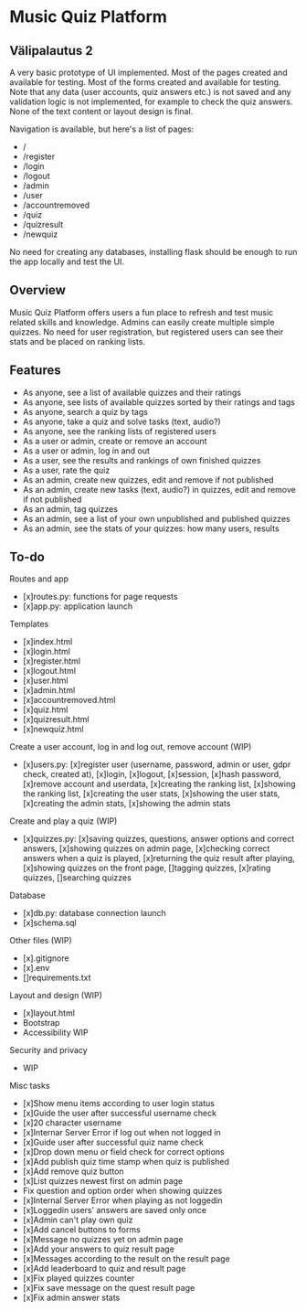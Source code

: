 # Music Quiz Platform

## Välipalautus 2

A very basic prototype of UI implemented. Most of the pages created and available for testing. Most of the forms created and available for testing. Note that any data (user accounts, quiz answers etc.) is not saved and any validation logic is not implemented, for example to check the quiz answers. None of the text content or layout design is final.

Navigation is available, but here's a list of pages:
* /
* /register
* /login
* /logout
* /admin
* /user
* /accountremoved
* /quiz
* /quizresult
* /newquiz

No need for creating any databases, installing flask should be enough to run the app locally and test the UI.

## Overview

Music Quiz Platform offers users a fun place to refresh and test music related skills and knowledge. Admins can easily create multiple simple quizzes. No need for user registration, but registered users can see their stats and be placed on ranking lists.

## Features

- As anyone, see a list of available quizzes and their ratings
- As anyone, see lists of available quizzes sorted by their ratings and tags
- As anyone, search a quiz by tags
- As anyone, take a quiz and solve tasks (text, audio?)
- As anyone, see the ranking lists of registered users
- As a user or admin, create or remove an account
- As a user or admin, log in and out
- As a user, see the results and rankings of own finished quizzes
- As a user, rate the quiz
- As an admin, create new quizzes, edit and remove if not published
- As an admin, create new tasks (text, audio?) in quizzes, edit and remove if not published
- As an admin, tag quizzes
- As an admin, see a list of your own unpublished and published quizzes
- As an admin, see the stats of your quizzes: how many users, results

## To-do

Routes and app
* [x]routes.py: functions for page requests
* [x]app.py: application launch

Templates
* [x]index.html
* [x]login.html
* [x]register.html
* [x]logout.html
* [x]user.html
* [x]admin.html
* [x]accountremoved.html
* [x]quiz.html
* [x]quizresult.html
* [x]newquiz.html

Create a user account, log in and log out, remove account (WIP)
* [x]users.py: [x]register user (username, password, admin or user, gdpr check, created at), [x]login, [x]logout, [x]session, [x]hash password, [x]remove account and userdata, [x]creating the ranking list, [x]showing the ranking list, [x]creating the user stats, [x]showing the user stats, [x]creating the admin stats, [x]showing the admin stats

Create and play a quiz (WIP)
* [x]quizzes.py: [x]saving quizzes, questions, answer options and correct answers, [x]showing quizzes on admin page, [x]checking correct answers when a quiz is played, [x]returning the quiz result after playing, [x]showing quizzes on the front page, []tagging quizzes, [x]rating quizzes, []searching quizzes

Database
* [x]db.py: database connection launch
* [x]schema.sql

Other files (WIP)
* [x].gitignore
* [x].env
* []requirements.txt

Layout and design (WIP)
* [x]layout.html
* Bootstrap
* Accessibility WIP

Security and privacy
* WIP

Misc tasks
* [x]Show menu items according to user login status
* [x]Guide the user after successful username check
* [x]20 character username
* [x]Internar Server Error if log out when not logged in
* [x]Guide user after successful quiz name check
* [x]Drop down menu or field check for correct options
* [x]Add publish quiz time stamp when quiz is published
* [x]Add remove quiz button
* [x]List quizzes newest first on admin page
* Fix question and option order when showing quizzes
* [x]Internal Server Error when playing as not loggedin
* [x]Loggedin users' answers are saved only once
* [x]Admin can't play own quiz
* [x]Add cancel buttons to forms
* [x]Message no quizzes yet on admin page
* [x]Add your answers to quiz result page
* [x]Messages according to the result on the result page
* [x]Add leaderboard to quiz and result page
* [x]Fix played quizzes counter
* [x]Fix save message on the quest result page
* [x]Fix admin answer stats